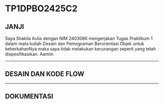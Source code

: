 # TP1DPBO2425C2
## JANJI
Saya Shakila Aulia dengan NIM 2403086 mengerjakan Tugas Praktikum 1 dalam mata kuliah Desain dan Pemograman Berorientasi Objek untuk keberkahanNya maka saya tidak melakukan kecurangan seperti yang telah dispesifikasikan. Aamiin

---
## DESAIN DAN KODE FLOW
---
## DOKUMENTASI
